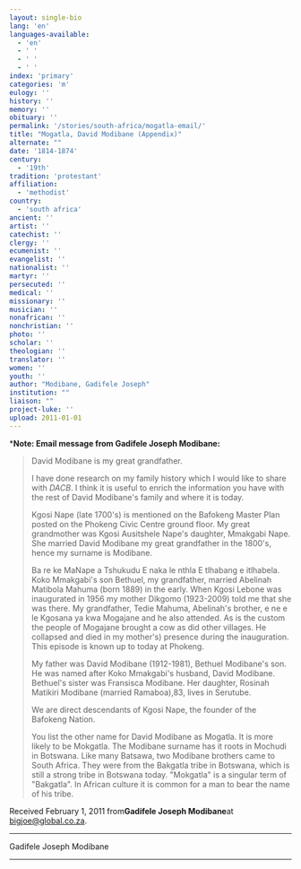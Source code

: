 ```yaml
---
layout: single-bio
lang: 'en'
languages-available:
  - 'en'
  - ' '
  - ' '
  - ' '
index: 'primary'
categories: 'm'
eulogy: ''
history: ''
memory: ''
obituary: ''
permalink: '/stories/south-africa/mogatla-email/'
title: "Mogatla, David Modibane (Appendix)"
alternate: ""
date: '1814-1874'
century:
  - '19th'
tradition: 'protestant'
affiliation:
  - 'methodist'
country:
  - 'south africa'
ancient: ''
artist: ''
catechist: ''
clergy: ''
ecumenist: ''
evangelist: ''
nationalist: ''
martyr: ''
persecuted: ''
medical: ''
missionary: ''
musician: ''
nonafrican: ''
nonchristian: ''
photo: ''
scholar: ''
theologian: ''
translator: ''
women: ''
youth: ''
author: "Modibane, Gadifele Joseph"
institution: ""
liaison: ""
project-luke: ''
upload: 2011-01-01
---
```




***Note: Email message from Gadifele Joseph Modibane:**

> David Modibane is my great grandfather.
> 
> 
> 
> 
> I have done research on my family history which I would like to share with *DACB*. I think it is useful to enrich the information you have with the rest of David Modibane's family and where it is today.
> 
> 
> 
> Kgosi Nape (late 1700's) is mentioned  on the Bafokeng Master Plan posted on the Phokeng Civic Centre ground floor.  My great grandmother was Kgosi Ausitshele Nape's daughter, Mmakgabi Nape. She married David Modibane my  great grandfather in the  1800's, hence my surname is Modibane.
> 
> 
> 
> Ba re ke MaNape a Tshukudu E naka le nthla E tlhabang e itlhabela. Koko Mmakgabi's son Bethuel, my grandfather,  married Abelinah Matibola Mahuma (born 1889) in the early. When Kgosi Lebone was inaugurated in 1956 my mother Dikgomo (1923-2009) told me that she was there. My grandfather, Tedie Mahuma, Abelinah's brother,  e ne e le Kgosana ya kwa Mogajane and he also attended. As is the custom the people of Mogajane brought a cow as did other villages. He collapsed and died in my mother's) presence during the inauguration. This episode is known up to today at Phokeng.
> 
> 
> 
> My father was David Modibane (1912-1981), Bethuel Modibane's son. He was named after Koko Mmakgabi's husband, David Modibane. Bethuel's sister  was Fransisca Modibane. Her daughter, Rosinah Matikiri Modibane (married Ramaboa),83, lives  in Serutube.
> 
> 
> 
> We are  direct descendants  of Kgosi Nape, the founder of the Bafokeng Nation.
> 
> 
> 
> You list the other name for David Modibane as Mogatla. It is more likely to be Mokgatla. The Modibane surname has it roots in Mochudi in Botswana. Like many Batsawa, two Modibane brothers came to South Africa. They were from the Bakgatla tribe in Botswana, which is still a strong tribe in Botswana today. "Mokgatla"  is a singular term of "Bakgatla". In African culture it is common for a man to bear the name of his tribe.
> 

Received February 1, 2011 from**Gadifele Joseph Modibane**at bigjoe@global.co.za.

---

Gadifele Joseph Modibane

---
